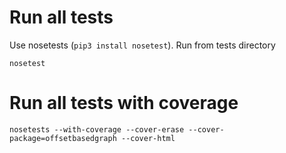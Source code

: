 # Run all tests
Use nosetests (`pip3 install nosetest`). Run from tests directory

```
nosetest
```

# Run all tests with coverage
```
nosetests --with-coverage --cover-erase --cover-package=offsetbasedgraph --cover-html
```